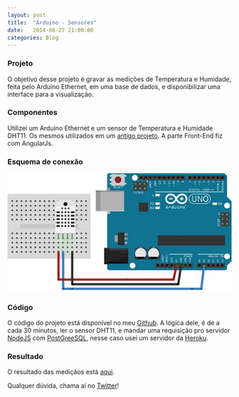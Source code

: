 ```yaml
---
layout: post
title:  "Arduino - Sensores"
date:   2014-08-27 21:00:00
categories: Blog
---
```


<h3>Projeto</h3>
O objetivo desse projeto é gravar as medições de Temperatura e Humidade, feita pelo Arduino Ethernet, em uma base de dados, e disponibilizar uma interface para a visualização.

<h3>Componentes</h3>
Utilizei um Arduino Ethernet e um sensor de Temperatura e Humidade DHT11. Os mesmos utilizados em um <a href="/blog/2014/01/26/sensor-dht11.html" target="_blank">antigo projeto</a>. A parte Front-End fiz com AngularJs.

<h3>Esquema de conexão</h3>
<img src="/img/posts/esquemaSensorDTH11.jpg"/>

<h3>Código</h3>
O código do projeto está disponível no meu <a href="https://github.com/FabricioRonchi/arduino" target="blank">Github</a>. A lógica dele, é de a cada 30 minutos, ler o sensor DHT11, e mandar uma requisição pro servidor <a href="http://nodejs.org/" target="blank">NodeJS</a> com <a href="http://www.postgresql.org/" target="blank">PostGreeSQL</a>, nesse caso usei um servidor da <a href="https://www.heroku.com/" target="blank">Heroku</a>.

<h3>Resultado</h3>
O resultado das mediçãos está <a href="http://fabricioronchi.com/arduino/" target="blank">aqui</a>.

Qualquer dúvida, chama aí no <a href="https://twitter.com/realronchi" target="blank">Twitter</a>!
